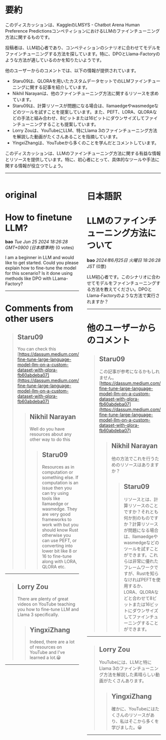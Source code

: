 # 要約 
このディスカッションは、KaggleのLMSYS - Chatbot Arena Human Preference PredictionsコンペティションにおけるLLMのファインチューニング方法に関するものです。

投稿者は、LLM初心者であり、コンペティションのシナリオに合わせてモデルをファインチューニングする方法を探しています。特に、DPOとLlama-Factoryのような方法が適しているのかを知りたいようです。

他のユーザーからのコメントでは、以下の情報が提供されています。

* Staru09は、QLORAを用いたカスタムデータセットでのLLMファインチューニングに関する記事を紹介しています。
* Nikhil Narayanは、他のファインチューニング方法に関するリソースを求めています。
* Staru09は、計算リソースが問題になる場合は、llamaedgeやwasmedgeなどのツールを試すことを提案しています。また、PEFT、LORA、QLORAなどの手法と組み合わせ、8ビットまたは16ビットにダウンサイズしてファインチューニングすることも提案しています。
* Lorry Zouは、YouTubeにLLM、特にLlama 3のファインチューニング方法を解説した動画がたくさんあることを指摘しています。
* YingxiZhangは、YouTubeから多くのことを学んだとコメントしています。

このディスカッションは、LLMのファインチューニング方法に関する有益な情報とリソースを提供しています。特に、初心者にとって、具体的なツールや手法に関する情報が役立つでしょう。


---


<style>
.column-left{
  float: left;
  width: 47.5%;
  text-align: left;
}
.column-right{
  float: right;
  width: 47.5%;
  text-align: left;
}
.column-one{
  float: left;
  width: 100%;
  text-align: left;
}
</style>


<div class="column-left">

# original

# How to finetune LLM? 

**bao** *Tue Jun 25 2024 18:26:28 GMT+0900 (日本標準時)* (0 votes)

I am a beginner in LLM and would like to get started. Could you please explain how to fine-tune the model for this scenario? Is it done using methods like DPO with LLama-Factory?



---

 # Comments from other users

> ## Staru09
> 
> You can check this [https://dassum.medium.com/fine-tune-large-language-model-llm-on-a-custom-dataset-with-qlora-fb60abdeba07](https://dassum.medium.com/fine-tune-large-language-model-llm-on-a-custom-dataset-with-qlora-fb60abdeba07)
> 
> 
> 
> > ## Nikhil Narayan
> > 
> > Well do you have resources about any other way to do this
> > 
> > 
> > 
> > > ## Staru09
> > > 
> > > Resources as in computation or something else. If computation is an issue then you can try using tools like llamaedge or wasmedge. They are very good frameworks to work with but you should know Rust otherwise you can use PEFT, or converting into lower bit like 8 or 16 to fine-tune along with LORA, QLORA etc.
> > > 
> > > 
> > > 


---

> ## Lorry Zou
> 
> There are plenty of great videos on YouTube teaching you how to fine-tune LLM and Llama 3 specifically.
> 
> 
> 
> > ## YingxiZhang
> > 
> > Indeed, there are a lot of resources on YouTube and I've learned a lot.😀
> > 
> > 
> > 


---



</div>
<div class="column-right">

# 日本語訳

# LLMのファインチューニング方法について

**bao** *2024年6月25日 火曜日 18:26:28 JST* (0票)

LLM初心者です。このシナリオに合わせてモデルをファインチューニングする方法を教えてください。DPOとLlama-Factoryのような方法で実行されますか？

---
# 他のユーザーからのコメント

> ## Staru09
> 
> この記事が参考になるかもしれません。[https://dassum.medium.com/fine-tune-large-language-model-llm-on-a-custom-dataset-with-qlora-fb60abdeba07](https://dassum.medium.com/fine-tune-large-language-model-llm-on-a-custom-dataset-with-qlora-fb60abdeba07)
> 
> 
> 
> > ## Nikhil Narayan
> > 
> > 他の方法でこれを行うためのリソースはありますか？
> > 
> > 
> > > ## Staru09
> > > 
> > > リソースとは、計算リソースのことですか？それとも何か別のものですか？計算リソースが問題になる場合は、llamaedgeやwasmedgeなどのツールを試すことができます。これらは非常に優れたフレームワークですが、Rustを知らなければPEFTを使用するか、LORA、QLORAなどと合わせて8ビットまたは16ビットにダウンサイズしてファインチューニングすることができます。
> > > 
> > > 
> > > 
---
> ## Lorry Zou
> 
> YouTubeには、LLMと特にLlama 3のファインチューニング方法を解説した素晴らしい動画がたくさんあります。
> 
> 
> 
> > ## YingxiZhang
> > 
> > 確かに、YouTubeにはたくさんのリソースがあり、私はそこから多くを学びました。😀
> > 
> > 
> > 
--- 



</div>